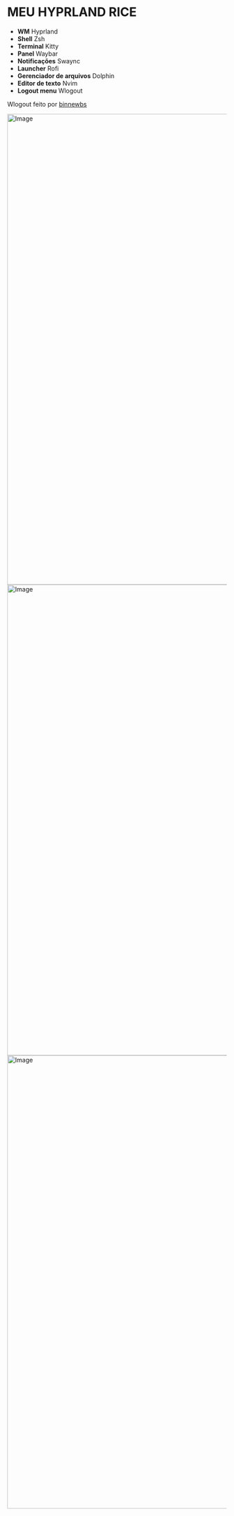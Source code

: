 # MEU HYPRLAND RICE

-  **WM** Hyprland
-  **Shell** Zsh
-  **Terminal** Kitty
-  **Panel** Waybar
-  **Notificações** Swaync
- **Launcher** Rofi
- **Gerenciador de arquivos** Dolphin
- **Editor de texto** Nvim
- **Logout menu** Wlogout


Wlogout feito por [binnewbs](https://github.com/binnewbs/arch-hyprland)

<img width="1921" height="1081" alt="Image" src="https://github.com/user-attachments/assets/89436939-3178-4b53-b722-8ee0141efccf" />

<img width="1921" height="1081" alt="Image" src="https://github.com/user-attachments/assets/183637cc-1bad-4d84-8979-e35bcd71420c" />

<img width="1921" height="1041" alt="Image" src="https://github.com/user-attachments/assets/1551ccd7-908b-4ac7-84f1-cf71291dd230" />





